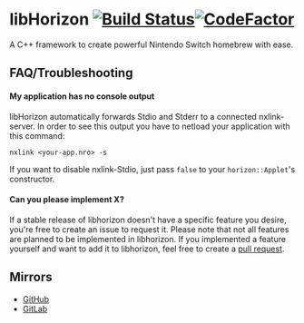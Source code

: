 # libHorizon [![Build Status](https://travis-ci.org/m3diaLib-Team/libHorizon.svg?branch=develop)](https://travis-ci.org/m3diaLib-Team/libHorizon)[![CodeFactor](https://www.codefactor.io/repository/github/m3dialib-team/libhorizon/badge)](https://www.codefactor.io/repository/github/m3dialib-team/libhorizon)
A C++ framework to create powerful Nintendo Switch homebrew with ease.

## FAQ/Troubleshooting
#### My application has no console output
libHorizon automatically forwards Stdio and Stderr to a connected nxlink-server. In order to see this output you have to netload your application with this command:
```
nxlink <your-app.nro> -s
```

If you want to disable nxlink-Stdio, just pass `false` to your `horizon::Applet`'s constructor.

#### Can you please implement X?
If a stable release of libhorizon doesn't have a specific feature you desire, you're free to create an issue to request it. Please note that not all features are planned to be implemented in libhorizon. If you implemented a feature yourself and want to add it to libhorizon, feel free to create a [pull request](https://github.com/m3diaLib-Team/libHorizon/pull/new/develop).

## Mirrors
 * [GitHub](https://github.com/m3diaLib-Team/libHorizon)
 * [GitLab](https://gitlab.com/StuntHacks/libhorizon)
